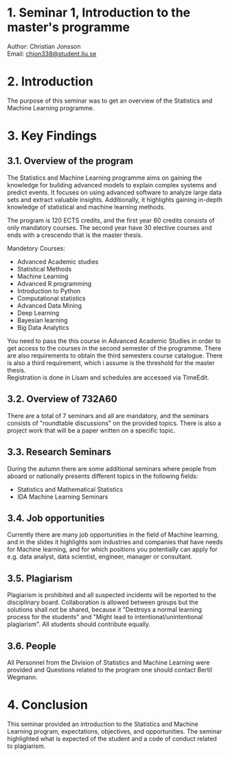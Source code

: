 # 1. Seminar 1, Introduction to the master's programme
Author: Christian Jonsson <br>
Email: chjon338@student.liu.se
 
# 2. Introduction 
The purpose of this seminar was to get an overview of the Statistics and Machine Learning programme.

# 3. Key Findings
## 3.1. Overview of the program
The Statistics and Machine Learning programme aims on gaining the knowledge for building advanced models to explain complex systems and predict events. It focuses on using advanced software to analyze large data sets and extract valuable insights. Additionally, it highlights gaining in-depth knowledge of statistical and machine learning methods.

The program is 120 ECTS credits, and the first year 60 credits consists of only mandatory courses. The second year have 30 elective courses and ends with a crescendo that is the master thesis. 

Mandetory Courses: 
- Advanced Academic studies
- Statistical Methods
- Machine Learning
- Advanced R programming
- Introduction to Python
- Computational statistics
- Advanced Data Mining
- Deep Learning
- Bayesian learning
- Big Data Analytics

You need to pass the this course in Advanced Academic Studies in order to get access to the courses in the second semester of the programme. There are also requirements to obtain the third semesters course catalogue. There is also a third requirement, which i assume is the threshold for the master thesis.  
Registration is done in Lisam and schedules are accessed via TimeEdit.

## 3.2. Overview of 732A60
There are a total of 7 seminars and all are mandatory, and the seminars consists of "roundtable discussions" on the provided topics. There is also a project work that will be a paper written on a specific topic.

## 3.3. Research Seminars
During the autumn there are some additional seminars where people from aboard or nationally presents different topics in the following fields: 
- Statistics and Mathematical Statistics
- IDA Machine Learning Seminars
## 3.4. Job opportunities
Currently there are many job opportunities in the field of Machine learning, and in the slides it highlights som industries and companies that have needs for Machine learning, and for which positions you potentially can apply for e.g. data analyst, data scientist, engineer, manager or consultant.  

## 3.5. Plagiarism 
Plagiarism is prohibited and all suspected incidents will be reported to the disciplinary board. 
Collaboration is allowed between groups but the solutions shall not be shared, because it "Destroys a normal learning process for the students"  and "Might lead to intentional/unintentional plagiarism". All students should contribute equally. 

## 3.6. People
All Personnel from the Division of Statistics and Machine Learning were provided and Questions related to the program one should contact Bertil Wegmann.

# 4. Conclusion 
This seminar provided an introduction to the Statistics and Machine Learning program, expectations, objectives, and opportunities. The seminar highlighted what is expected of the student and a code of conduct related to plagiarism. 